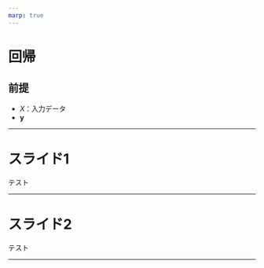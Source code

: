 ```yaml
---
marp: true
---
```

# 回帰
## 前提
- $X$：入力データ
- $\boldsymbol{y}$

---
# スライド1

テスト

---
# スライド2

テスト

---

